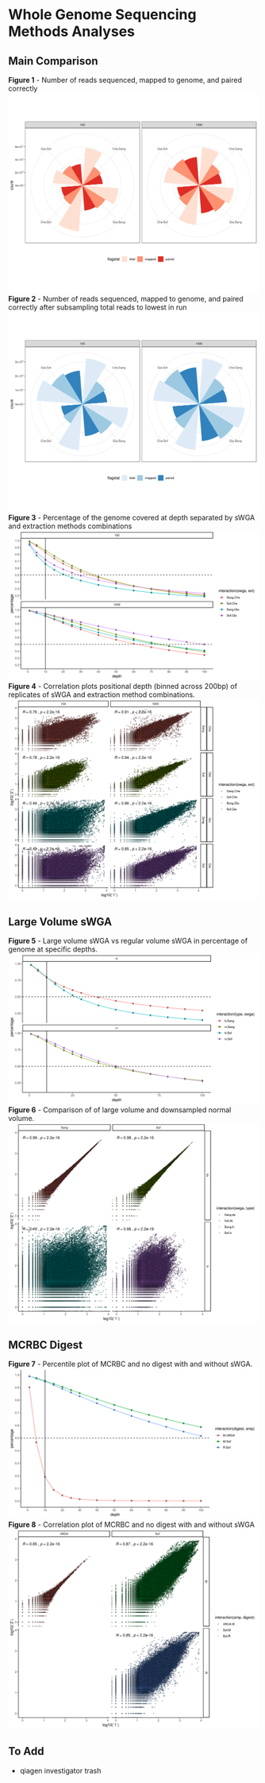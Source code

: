 # Whole Genome Sequencing Methods Analyses

## Main Comparison
**Figure 1** - Number of reads sequenced, mapped to genome, and paired correctly
![](genomeCov/plots/MappedPairedTotal.png)
**Figure 2** - Number of reads sequenced, mapped to genome, and paired correctly after subsampling total reads to lowest in run
![](genomeCov/plots/SSMappedPairedTotal.png)
**Figure 3** - Percentage of the genome covered at depth separated by sWGA and extraction methods combinations
![](genomeCov/plots/percentile_plot.png)
**Figure 4** - Correlation plots positional depth (binned across 200bp) of replicates of sWGA and extraction method combinations.
![](genomeCov/plots/correlation_plot.png)

## Large Volume sWGA
**Figure 5** - Large volume sWGA vs regular volume sWGA in percentage of genome at specific depths.
![](largeVolume/plots/merged_percentiles.png)
**Figure 6** - Comparison of of large volume and downsampled normal volume.
![](largeVolume/plots/norm_correlation.png)

## MCRBC Digest
**Figure 7** - Percentile plot of MCRBC and no digest with and without sWGA.
![](mcrbc/plots/merged_percentiles.png)
**Figure 8** - Correlation plot of MCRBC and no digest with and without sWGA
![](mcrbc/plots/norm_correlation.png)

## To Add
- qiagen investigator trash
